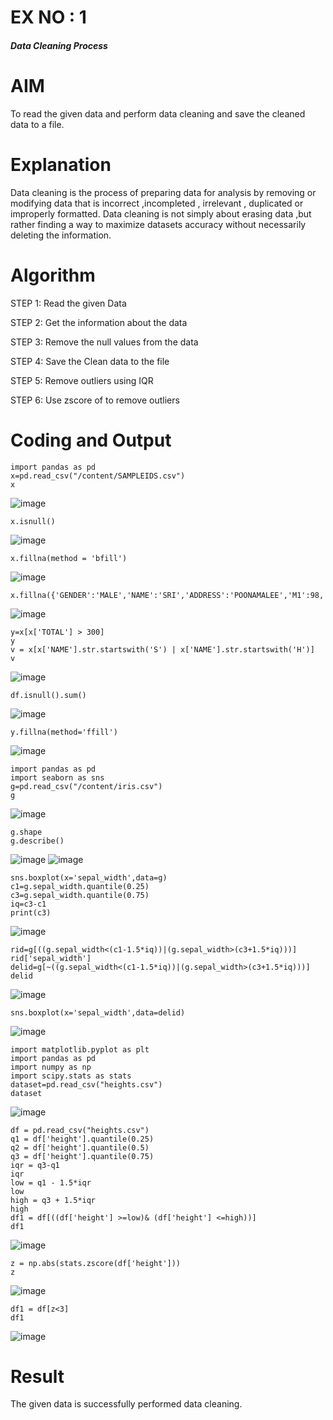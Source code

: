 # EX NO : 1

#####                                                                                    Data Cleaning Process

# AIM
To read the given data and perform data cleaning and save the cleaned data to a file.

# Explanation
Data cleaning is the process of preparing data for analysis by removing or modifying data that is incorrect ,incompleted , irrelevant , duplicated or improperly formatted. Data cleaning is not simply about erasing data ,but rather finding a way to maximize datasets accuracy without necessarily deleting the information.

# Algorithm
STEP 1: Read the given Data

STEP 2: Get the information about the data

STEP 3: Remove the null values from the data

STEP 4: Save the Clean data to the file

STEP 5: Remove outliers using IQR

STEP 6: Use zscore of to remove outliers

# Coding and Output
```
import pandas as pd
x=pd.read_csv("/content/SAMPLEIDS.csv")
x
```
![image](https://github.com/user-attachments/assets/1305980f-19d7-4717-a2e7-9016cb5d6db4)
```
x.isnull()
```
![image](https://github.com/user-attachments/assets/4a1197d7-5edc-410f-aa0d-feed211a6cf5)
```
x.fillna(method = 'bfill')
```
![image](https://github.com/user-attachments/assets/06529a5f-53a9-4887-a741-7ce3c7a0cea2)
```
x.fillna({'GENDER':'MALE','NAME':'SRI','ADDRESS':'POONAMALEE','M1':98,'M2':87,'M3':76,'M4':92,'TOTAL':305,'AVG':89.999999})
```
![image](https://github.com/user-attachments/assets/88572381-f2d6-4ca8-9a70-f9af2e963a43)
```
y=x[x['TOTAL'] > 300]
y
v = x[x['NAME'].str.startswith('S') | x['NAME'].str.startswith('H')]
v
```
![image](https://github.com/user-attachments/assets/3f652c44-82f3-4932-8dbc-42429185ed76)
```
df.isnull().sum()
```
![image](https://github.com/user-attachments/assets/673b62f9-a9b0-4543-b184-35c654a9be83)
```
y.fillna(method='ffill')
```
![image](https://github.com/user-attachments/assets/6a5bfb7c-a468-4765-a11e-1acaba53e892)
```
import pandas as pd
import seaborn as sns
g=pd.read_csv("/content/iris.csv")
g
```
![image](https://github.com/user-attachments/assets/81474f79-1c1d-40f8-85b2-c75d356533e0)
```
g.shape
g.describe()
```
![image](https://github.com/user-attachments/assets/9e78fb6d-e538-4ff0-8e7d-473a8d7f8b85)
![image](https://github.com/user-attachments/assets/78a605bc-4a93-4085-9a5c-e4b9d59c3f8b)
```
sns.boxplot(x='sepal_width',data=g)
c1=g.sepal_width.quantile(0.25)
c3=g.sepal_width.quantile(0.75)
iq=c3-c1
print(c3)
```
![image](https://github.com/user-attachments/assets/44fa307f-4631-4c59-bb65-ac65834512b2)
```
rid=g[((g.sepal_width<(c1-1.5*iq))|(g.sepal_width>(c3+1.5*iq)))]
rid['sepal_width']
delid=g[~((g.sepal_width<(c1-1.5*iq))|(g.sepal_width>(c3+1.5*iq)))]
delid
```
![image](https://github.com/user-attachments/assets/b7874134-3d42-490b-910e-58fb32a2a045)
```
sns.boxplot(x='sepal_width',data=delid)
```
![image](https://github.com/user-attachments/assets/d3132c26-739e-43fc-86cf-996369c7177e)
```
import matplotlib.pyplot as plt
import pandas as pd
import numpy as np
import scipy.stats as stats
dataset=pd.read_csv("heights.csv")
dataset
```
![image](https://github.com/user-attachments/assets/7f847f9d-12d3-4966-8944-d23097430b3d)
```
df = pd.read_csv("heights.csv")
q1 = df['height'].quantile(0.25)
q2 = df['height'].quantile(0.5)
q3 = df['height'].quantile(0.75)
iqr = q3-q1
iqr
low = q1 - 1.5*iqr
low
high = q3 + 1.5*iqr
high
df1 = df[((df['height'] >=low)& (df['height'] <=high))]
df1
```
![image](https://github.com/user-attachments/assets/4b245d57-405c-4ec3-a742-62e2724b4e4f)
```
z = np.abs(stats.zscore(df['height']))
z
```
![image](https://github.com/user-attachments/assets/9ebe54ec-4cf4-4e0a-b40a-452c0ef53330)
```
df1 = df[z<3]
df1
```
![image](https://github.com/user-attachments/assets/33e8181b-cfdb-4001-88bb-59a6182eaa95)

# Result
The given data is successfully performed data cleaning.
